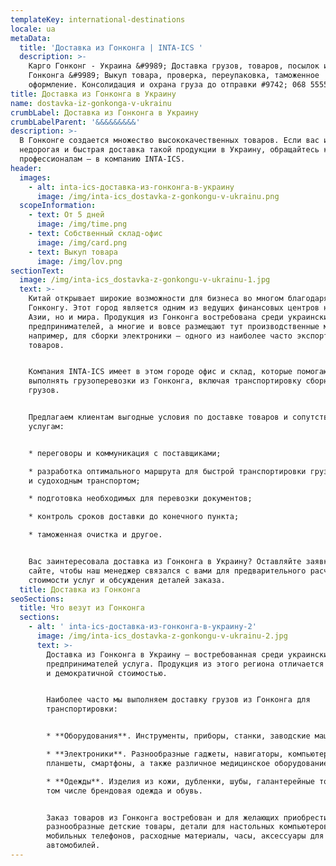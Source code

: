 ```yaml
---
templateKey: international-destinations
locale: ua
metaData:
  title: 'Доставка из Гонконга | INTA-ICS '
  description: >-
    Карго Гонконг - Украина &#9989; Доставка грузов, товаров, посылок из
    Гонконга &#9989; Выкуп товара, проверка, переупаковка, таможенное
    оформление. Консолидация и охрана груза до отправки #9742; 068 5555 999
title: Доставка из Гонконга в Украину
name: dostavka-iz-gonkonga-v-ukrainu
crumbLabel: Доставка из Гонконга в Украину
crumbLabelParent: '&&&&&&&&&'
description: >-
  В Гонконге создается множество высококачественных товаров. Если вас интересует
  недорогая и быстрая доставка такой продукции в Украину, обращайтесь к
  профессионалам — в компанию INTA-ICS.
header:
  images:
    - alt: inta-ics-доставка-из-гонконга-в-украину
      image: /img/inta-ics_dostavka-z-gonkongu-v-ukrainu.png
  scopeInformation:
    - text: От 5 дней
      image: /img/time.png
    - text: Собственный склад-офис
      image: /img/card.png
    - text: Выкуп товара
      image: /img/lov.png
sectionText:
  image: /img/inta-ics_dostavka-z-gonkongu-v-ukrainu-1.jpg
  text: >-
    Китай открывает широкие возможности для бизнеса во многом благодаря
    Гонконгу. Этот город является одним из ведущих финансовых центров не только
    Азии, но и мира. Продукция из Гонконга востребована среди украинских
    предпринимателей, а многие и вовсе размещают тут производственные мощности,
    например, для сборки электроники — одного из наиболее часто экспортируемых
    товаров.


    Компания INTA-ICS имеет в этом городе офис и склад, которые помогают нам
    выполнять грузоперевозки из Гонконга, включая транспортировку сборных
    грузов.


    Предлагаем клиентам выгодные условия по доставке товаров и сопутствующим
    услугам:


    * переговоры и коммуникация с поставщиками;

    * разработка оптимального маршрута для быстрой транспортировки грузов авиа-
    и судоходным транспортом;

    * подготовка необходимых для перевозки документов;

    * контроль сроков доставки до конечного пункта;

    * таможенная очистка и другое.


    Вас заинтересовала доставка из Гонконга в Украину? Оставляйте заявку на
    сайте, чтобы наш менеджер связался с вами для предварительного расчета
    стоимости услуг и обсуждения деталей заказа.
  title: Доставка из Гонконга
seoSections:
  title: Что везут из Гонконга
  sections:
    - alt: ' inta-ics-доставка-из-гонконга-в-украину-2'
      image: /img/inta-ics_dostavka-z-gonkongu-v-ukrainu-2.jpg
      text: >-
        Доставка из Гонконга в Украину — востребованная среди украинских
        предпринимателей услуга. Продукция из этого региона отличается качеством
        и демократичной стоимостью.


        Наиболее часто мы выполняем доставку грузов из Гонконга для
        транспортировки:


        * **Оборудования**. Инструменты, приборы, станки, заводские машины.

        * **Электроники**. Разнообразные гаджеты, навигаторы, компьютеры,
        планшеты, смартфоны, а также различное медицинское оборудование.

        * **Одежды**. Изделия из кожи, дубленки, шубы, галантерейные товары, в
        том числе брендовая одежда и обувь.


        Заказ товаров из Гонконга востребован и для желающих приобрести
        разнообразные детские товары, детали для настольных компьютеров,
        мобильных телефонов, расходные материалы, часы, аксессуары для
        автомобилей.
---
```

